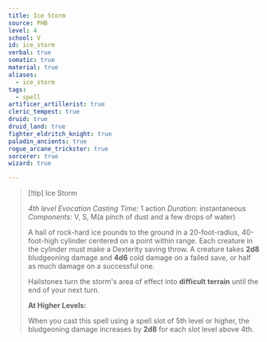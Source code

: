 ```yaml
---
title: Ice Storm
source: PHB
level: 4
school: V
id: ice_storm
verbal: true
somatic: true
material: true
aliases:
  - ice_storm
tags:
  - spell
artificer_artillerist: true
cleric_tempest: true
druid: true
druid_land: true
fighter_eldritch_knight: true
paladin_ancients: true
rogue_arcane_trickster: true
sorcerer: true
wizard: true

---
```

>[!tip] Ice Storm
>
> *4th level Evocation*
> *Casting Time:* 1 action
> *Duration:* instantaneous
> *Components:* V, S, M(a pinch of dust and a few drops of water)
>
>A hail of rock-hard ice pounds to the ground in a 20-foot-radius, 40-foot-high cylinder centered on a point within range. Each creature in the cylinder must make a Dexterity saving throw. A creature takes **2d8** bludgeoning damage and **4d6** cold damage on a failed save, or half as much damage on a successful one.
>
>Hailstones turn the storm's area of effect into **difficult terrain** until the end of your next turn.
>
>**At Higher Levels:**
>
>When you cast this spell using a spell slot of 5th level or higher, the bludgeoning damage increases by **2d8** for each slot level above 4th.
>

